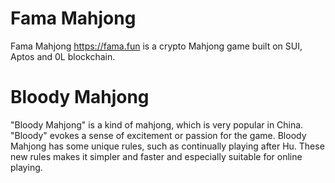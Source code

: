 # Fama Mahjong
Fama Mahjong https://fama.fun is a crypto Mahjong game built on SUI, Aptos and 0L blockchain.

# Bloody Mahjong
"Bloody Mahjong" is a kind of mahjong, which is very popular in China. "Bloody" evokes a sense of excitement or passion for the game. Bloody Mahjong has some unique rules, such as continually playing after Hu. These new rules makes it simpler and faster and especially suitable for online playing.
